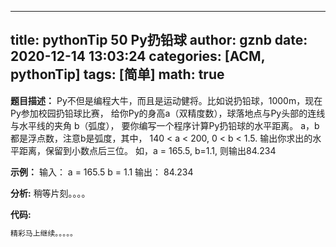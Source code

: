 
---
title: pythonTip 50 Py扔铅球
author: gznb
date: 2020-12-14 13:03:24
categories: [ACM, pythonTip]
tags: [简单]
math: true
---

**题目描述：**
Py不但是编程大牛，而且是运动健将。比如说扔铅球，1000m，现在Py参加校园扔铅球比赛，
给你Py的身高a（双精度数），球落地点与Py头部的连线与水平线的夹角 b（弧度），
要你编写一个程序计算Py扔铅球的水平距离。
a，b都是浮点数，注意b是弧度，其中， 140 < a < 200,  0 < b < 1.5.
输出你求出的水平距离，保留到小数点后三位。
如，a = 165.5, b=1.1, 则输出84.234

**示例：**
输入：
a = 165.5
b = 1.1
输出：
84.234


**分析:**
稍等片刻。。。。

**代码:**
```python
精彩马上继续。。。。。
```

